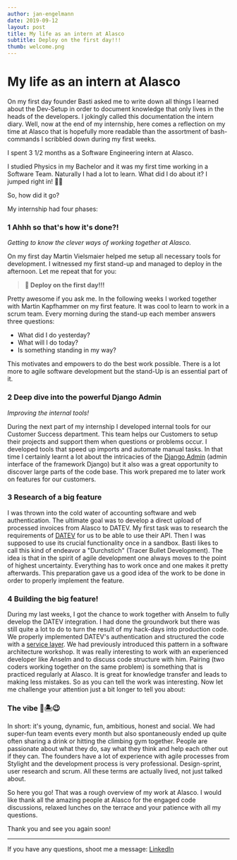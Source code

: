 ```yaml
---
author: jan-engelmann
date: 2019-09-12
layout: post
title: My life as an intern at Alasco
subtitle: Deploy on the first day!!!
thumb: welcome.png
---
```


#  My life as an intern at Alasco
On my first day founder Basti asked me to write down all things I learned about the Dev-Setup in order to document knowledge that only lives in the heads of the developers.
I jokingly called this documentation the intern diary. Well, now at the end of my internship, here comes a reflection on my time at Alasco that is hopefully more readable than the assortment of bash-commands I scribbled down during my first weeks.

I spent 3 1/2 months as a Software Engineering intern at Alasco.

I studied Physics in my Bachelor and it was my first time working in a Software Team.
Naturally I had a lot to learn. What did I do about it?
I jumped right in! 🤸🏼‍


So, how did it go?

My internship had four phases:
### 1 Ahhh so that's how it's done?!
*Getting to know the clever ways of working together at Alasco.*

On my first day Martin Vielsmaier helped me setup all necessary tools for development. I witnessed my first stand-up and managed to deploy in the afternoon.
Let me repeat that for you:

> **🚀 Deploy on the first day!!!**

Pretty awesome if you ask me.
In the following weeks I worked together with Martin Kapfhammer on my first feature. It was cool to learn to work in a scrum team. Every morning during the stand-up each member answers three questions:
- What did I do yesterday?
- What will I do today?
- Is something standing in my way?

This motivates and empowers to do the best work possible. There is a lot more to agile software development but the stand-Up is an essential part of it.
### 2 Deep dive into the powerful Django Admin
*Improving the internal tools!*

During the next part of my internship I developed internal tools for our Customer Success department. This team helps our Customers to setup their projects and support them when questions or problems occur. I developed tools that speed up imports and automate manual tasks.
In that time I certainly learnt a lot about the intricacies of the [Django Admin](https://docs.djangoproject.com/en/2.2/ref/contrib/admin/) (admin interface of the framework Django) but it also was a great opportunity to discover large parts of the code base. This work prepared me to later work on features for our customers.

### 3 Research of a big feature
I was thrown into the cold water of accounting software and web authentication. The ultimate goal was to develop a direct upload of processed invoices from Alasco to DATEV.
My first task was to research the requirements of [DATEV](https://developer.datev.de/portal/) for us to be able to use their API. Then I was supposed to use its crucial functionality once in a sandbox. Basti likes to call this kind of endeavor a "Durchstich" (Tracer Bullet Development). The idea is that in the spirit of agile development one always moves to the point of highest uncertainty. Everything has to work once and one makes it pretty afterwards. This preparation gave us a good idea of the work to be done in order to properly implement the feature.

### 4 Building the big feature!
During my last weeks, I got the chance to work together with Anselm to fully develop the DATEV integration. I had done the groundwork but there was still quite a lot to do to turn the result of my hack-days into production code.
We properly implemented DATEV's authentication and structured the code with a [service layer](https://martinfowler.com/eaaCatalog/serviceLayer.html). We had previously introduced this pattern in a software architecture workshop.
It was really interesting to work with an experienced developer like Anselm and to discuss code structure with him. Pairing (two coders working together on the same problem) is something that is practiced regularly at Alasco. It is great for knowledge transfer and leads to making less mistakes.
So as you can tell the work was interesting. Now let me challenge your attention just a bit longer to tell you about:
### The vibe 💪🏝😉
In short: it's young, dynamic, fun, ambitious, honest and social. We had super-fun team events every month but also spontaneously ended up quite often sharing a drink or hitting the climbing gym together. People are passionate about what they do, say what they think and help each other out if they can. The founders have a lot of experience with agile processes from Stylight and the development process is very professional. Design-sprint, user research and scrum. All these terms are actually lived, not just talked about.

So here you go! That was a rough overview of my work at Alasco. I would like thank all the amazing people at Alasco for the engaged code discussions, relaxed lunches on the terrace and your patience with all my questions.

Thank you and see you again soon!

-------------------
If you have any questions, shoot me a message: [LinkedIn](https://www.linkedin.com/in/jan-paul-engelmann/)
